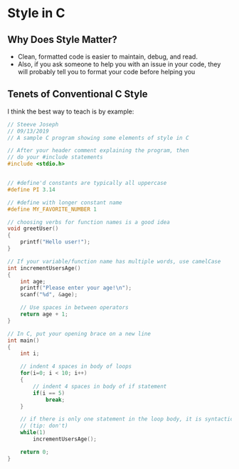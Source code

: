 # Style in C

## Why Does Style Matter?

- Clean, formatted code is easier to maintain, debug, and read.
- Also, if you ask someone to help you with an issue in your code, they will probably tell you to format your code before helping you

## Tenets of Conventional C Style

I think the best way to teach is by example:

```c
// Steeve Joseph
// 09/13/2019
// A sample C program showing some elements of style in C

// After your header comment explaining the program, then
// do your #include statements
#include <stdio.h>


// #define'd constants are typically all uppercase
#define PI 3.14

// #define with longer constant name
#define MY_FAVORITE_NUMBER 1

// choosing verbs for function names is a good idea
void greetUser()
{
    printf("Hello user!");
}

// If your variable/function name has multiple words, use camelCase
int incrementUsersAge()
{
    int age;
    printf("Please enter your age!\n");
    scanf("%d", &age);

    // Use spaces in between operators
    return age + 1;
}

// In C, put your opening brace on a new line
int main()
{
    int i;

    // indent 4 spaces in body of loops
    for(i=0; i < 10; i++)
    {
        // indent 4 spaces in body of if statement
        if(i == 5)
            break;
    }

    // if there is only one statement in the loop body, it is syntactically valid to omit the braces
    // (tip: don't)
    while(1)
        incrementUsersAge();

    return 0;
}
```
